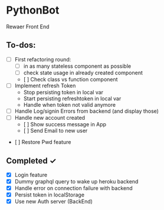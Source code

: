 # PythonBot

Rewaer Front End

## To-dos:

- [ ] First refactoring round:
  - [ ] in as many stateless component as possible
  - [ ] check state usage in already created component
  - [ ] Check class vs function component
- [ ] Implement refresh Token
  - Stop persisting token in local var
  - Start persisting refreshtoken in local var
  - Handle when token not valid anymore
- [ ] Handle Log/signin Errors from backend (and display those)
- [ ] Handle new account created
  - [ ] Show success message in App
  - [ ] Send Email to new user
- [ ] Restore Pwd feature

## Completed ✓

- [x] Login feature
- [x] Dummy graphql query to wake up heroku backend
- [x] Handle error on connection failure with backend
- [x] Persist token in localStorage
- [x] Use new Auth server (BackEnd)
